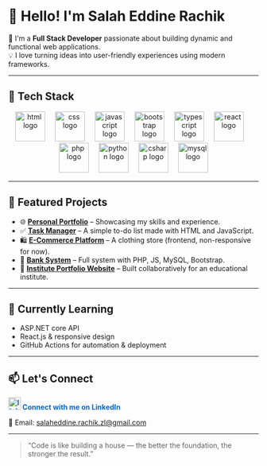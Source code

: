 # 👋 Hello! I'm Salah Eddine Rachik

🎯 I'm a **Full Stack Developer** passionate about building dynamic and functional web applications.  
💡 I love turning ideas into user-friendly experiences using modern frameworks.

---

## 🚀 Tech Stack

<div align="center">
  <img src="https://skillicons.dev/icons?i=html" height="60" alt="html logo"  />
  <img width="12" />
  <img src="https://skillicons.dev/icons?i=css" height="60" alt="css logo"  />
  <img width="12" />
  <img src="https://skillicons.dev/icons?i=js" height="60" alt="javascript logo"  />
  <img width="12" />
  <img src="https://skillicons.dev/icons?i=bootstrap" height="60" alt="bootstrap logo"  />
  <img width="12" />
  <img src="https://skillicons.dev/icons?i=typescript" height="60" alt="typescript logo"  />
  <img width="12" />
  <img src="https://skillicons.dev/icons?i=react" height="60" alt="react logo"  />
  <img width="12" />
  <img src="https://skillicons.dev/icons?i=php" height="60" alt="php logo"  />
  <img width="12" />
  <img src="https://skillicons.dev/icons?i=python" height="60" alt="python logo"  />
  <img width="12" />
  <img src="https://skillicons.dev/icons?i=cs" height="60" alt="csharp logo"  />
  <img width="12" />
  <img src="https://skillicons.dev/icons?i=mysql" height="60" alt="mysql logo"  />
</div>

---

## 📂 Featured Projects

- 🌐 [**Personal Portfolio**](https://salah-eddine-rachik.netlify.app) – Showcasing my skills and experience.
- ✅ [**Task Manager**](https://salaheddine-ra.github.io/To-do-liste/) – A simple to-do list made with HTML and JavaScript.
- 🛍️ [**E-Commerce Platform**](https://elites-style.zertline.com/) – A clothing store (frontend, non-responsive for now).
- 🏦 [**Bank System**](https://github.com/SalahEddine-Ra/Bank-System) – Full system with PHP, JS, MySQL, Bootstrap.
- 🏫 [**Institute Portfolio Website**](https://groupelexcellence.net/) – Built collaboratively for an educational institute.

---

## 🌱 Currently Learning

- ASP.NET core API
- React.js & responsive design  
- GitHub Actions for automation & deployment

---

## 📫 Let's Connect

<a href="https://www.linkedin.com/in/salaheddine-rachik?utm_source=share&utm_campaign=share_via&utm_content=profile&utm_medium=android_app" target="_blank" style="text-decoration: none; color: #0A66C2; font-weight: bold;">
  <img src="https://img.shields.io/static/v1?message=LinkedIn&logo=linkedin&label=&color=0077B5&logoColor=white&labelColor=&style=for-the-badge" height="25" alt="linkedin logo"  />
  Connect with me on LinkedIn
</a> 

📧 Email: salaheddine.rachik.zl@gmail.com

---

> “Code is like building a house — the better the foundation, the stronger the result.”
